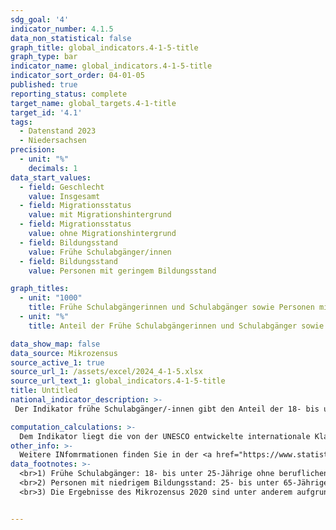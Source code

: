 ```yaml
---
sdg_goal: '4'
indicator_number: 4.1.5
data_non_statistical: false
graph_title: global_indicators.4-1-5-title
graph_type: bar
indicator_name: global_indicators.4-1-5-title
indicator_sort_order: 04-01-05
published: true
reporting_status: complete
target_name: global_targets.4-1-title
target_id: '4.1'
tags:
  - Datenstand 2023
  - Niedersachsen
precision:
  - unit: "%"
    decimals: 1
data_start_values:
  - field: Geschlecht
    value: Insgesamt
  - field: Migrationsstatus
    value: mit Migrationshintergrund
  - field: Migrationsstatus
    value: ohne Migrationshintergrund
  - field: Bildungsstand
    value: Frühe Schulabgänger/innen
  - field: Bildungsstand
    value: Personen mit geringem Bildungsstand

graph_titles:
  - unit: "1000"
    title: Frühe Schulabgängerinnen und Schulabgänger sowie Personen mit niedrigem Bildungsstand nach Migrationsstatus und Geschlecht
  - unit: "%"
    title: Anteil der Frühe Schulabgängerinnen und Schulabgänger sowie Personen mit niedrigem Bildungsstand nach Migrationsstatus und Geschlecht an der Bevölkerung der entsprechenden Altersgruppe in Prozent

data_show_map: false
data_source: Mikrozensus
source_active_1: true
source_url_1: /assets/excel/2024_4-1-5.xlsx
source_url_text_1: global_indicators.4-1-5-title
title: Untitled
national_indicator_description: >- 
 Der Indikator frühe Schulabgänger/-innen gibt den Anteil der 18- bis unter 25-Jährigen ohne beruflichen Abschluss und ohne (Fach-)Hochschulreife (maximal ISCED 2) wieder, die sich weder in schulischer oder beruflicher Ausbildung befinden noch an einer Weiterbildung teilnehmen, an der entsprechenden Bevölkerungsgruppe an. Grundwehr- und Zivildienstleistende werden aus der Berechnung ausgeschlossen. Der Indikator fasst Personen zusammen, die maximal die Sekundarstufe I abgeschlossen haben, also maximal über einen Haupt- oder Realschulabschluss verfügen beziehungsweise maximal die 10. Klasse des Gymnasiums oder ein Berufsvorbereitungsjahr abgeschlossen haben. Darüber hinaus bildet der Indikator Personen mit niedrigem Bildungsstand den Anteil der 25- bis unter 65-Jährigen ohne beruflichen Bildungsabschluss und ohne (Fach-)Hochschulreife (maximal ISCED 2) an der entsprechenden Bevölkerungsgruppe ab.

computation_calculations: >-
  Dem Indikator liegt die von der UNESCO entwickelte internationale Klassifikation des Bildungswesens (ISCED) zugrunde. Diese wurde entwickelt, um nationale und internationale Statistiken und Indikatoren des Bildungswesens einheitlich darzustellen. Datenquelle ist der Mikrozensus. Eine Person hat nach dem Mikrozensus einen Migrationshintergrund, wenn sie selbst oder mindestens ein Elternteil die deutsche Staatsangehörigkeit nicht durch Geburt besitzt. Die Definition umfasst im Einzelnen folgende Personen: <br> 1. zugewanderte und nicht zugewanderte Ausländerinnen und Ausländer; <br> 2. zugewanderte und nicht zugewanderte Eingebürgerte; <br> 3. (Spät-)Aussiedlerinnen und (Spät-)Aussiedler; <br> 4. mit deutscher Staatsangehörigkeit geborene Nachkommen. <br> Der Migrationshintergrund kann sich demnach auch ausschließlich aus den Eigenschaften der Eltern ableiten. <br> Ab Veröffentlichungsjahr 2021 wird zwischen Erst- und Endveröffentlichungen von Mikrozensusergebnissen unterschieden. Bei Erst- und Endergebnissen handelt es sich um zwei Ergebnisarten, die beide auf vollständig aufbereiteten und validierten Daten beruhen. Die Endergebnisse basieren im Gegensatz zu den Erstergebnissen auf einer höheren Anzahl befragter Haushalte. Dies ist dadurch bedingt, dass auch nach Ende eines Erhebungsjahres fehlende Haushalte nach Erinnerungen und/oder Mahnungen noch Auskunft geben. Dieses Datenmaterial wird zudem an einem aktualisierten Bevölkerungseckwert hochgerechnet. Durch den größeren Stichprobenumfang und die aktualisierte Hochrechnung können ggf. Abweichungen gegenüber den Erstergebnissen entstehen. Bei den hier für das Jahr 2022 veröffentlichten Daten handelt es sich um die Erstergebnisse.
other_info: >-
  Weitere INfomrmationen finden Sie in der <a href="https://www.statistik.niedersachsen.de/startseite/themen/soziales/sozialberichterstattung_in_niedersachsen/handlungsorientierte-sozialberichterstattung-niedersachsen-hsbn-191385.html/" target="_blank">Handlungsorientierten Sozialberichterstattung Niedersachsen (HSBN)</a>.
data_footnotes: >-
  <br>1) Frühe Schulabgänger: 18- bis unter 25-Jährige ohne beruflichen Abschluss und ohne (Fach-)Hochschulreife (maximal ISCED 2), die sich weder in schulischer oder beruflicher Ausbildung befinden noch an einer Weiterbildung teilnehmen.
  <br>2) Personen mit niedrigem Bildungsstand: 25- bis unter 65-Jährige ohne beruflichen Abschluss und ohne (Fach-)Hochschulreife (maximal ISCED 2).
  <br>3) Die Ergebnisse des Mikrozensus 2020 sind unter anderem aufgrund methodischer Effekte im Rahmen einer Neugestaltung der Erhebung sowie insbesondere aufgrund der Folgen der Corona-Pandemie in Ihrer Datenqualität eingeschränkt. Auf die Verwendung dieser Ergebnisse wird daher verzichtet. Weitere Informationen zur methodischen Neugestaltung des Mikrozensus ab 2020 und zu den Auswirkungen der Neugestaltung und der Corona-Krise auf die Ergebnisse des Jahres 2020 finden Sie auf der  <a href="https://www.destatis.de/DE/Themen/Gesellschaft-Umwelt/Bevoelkerung/Haushalte-Familien/Methoden/mikrozensus-2020.html" target="_blank">Informationsseite des Statistischen Bundesamtes</a>. In vorangegangenen Ausgaben des Berichts Migration und Teilhabe in Niedersachsen an dieser Stelle berichtete Daten zu frühen Schulabgängerinnen und Schulabgängern sind aufgrund methodischer Änderungen nicht mehr mit den aktuellen Daten vergleichbar. Auf die Darstellung dieser früheren Daten wird daher verzichtet.


---
```

